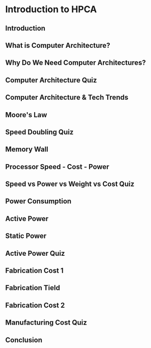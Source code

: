 # Introduction to HPCA

## Introduction
## What is Computer Architecture?
## Why Do We Need Computer Architectures?
## Computer Architecture Quiz
## Computer Architecture & Tech Trends
## Moore's Law
## Speed Doubling Quiz
## Memory Wall
## Processor Speed - Cost - Power
## Speed vs Power vs Weight vs Cost Quiz
## Power Consumption
## Active Power
## Static Power
## Active Power Quiz
## Fabrication Cost 1
## Fabrication Tield
## Fabrication Cost 2
## Manufacturing Cost Quiz
## Conclusion
